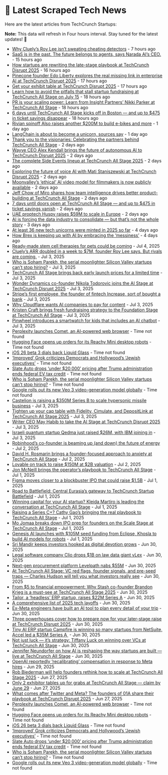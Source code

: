 
# 📰 Latest Scraped Tech News

Here are the latest articles from TechCrunch Startups:

**Note:** This data will refresh in Four hours interval. Stay tuned for the latest updates! 🔄
- [Why Cluely’s Roy Lee isn’t sweating cheating detectors](https://techcrunch.com/2025/07/09/why-cluelys-roy-lee-isnt-sweating-cheating-detectors/) - 7 hours ago
- [SaaS is in the past. The future belongs to agents, says Narada AI’s CEO.](https://techcrunch.com/podcast/saas-is-in-the-past-the-future-belongs-to-agents-says-narada-ais-ceo/) - 15 hours ago
- [How startups are rewriting the late-stage playbook at TechCrunch Disrupt 2025](https://techcrunch.com/2025/07/09/david-george-on-the-future-of-going-public-at-techcrunch-disrupt-2025/) - 16 hours ago
- [Pinecone founder Edo Liberty explores the real missing link in enterprise AI at TechCrunch Disrupt 2025](https://techcrunch.com/2025/07/09/pinecone-founder-edo-liberty-explores-the-real-missing-link-in-enterprise-ai-at-techcrunch-disrupt-2025/) - 17 hours ago
- [Get your exhibit table at TechCrunch Disrupt 2025](https://techcrunch.com/2025/07/09/get-your-exhibit-table-at-techcrunch-disrupt-2025/) - 17 hours ago
- [Learn how to avoid the pitfalls that stall startup fundraising at TechCrunch All Stage on July 15](https://techcrunch.com/2025/07/09/learn-how-to-avoid-the-pitfalls-that-stall-startup-fundraising-at-techcrunch-all-stage/) - 18 hours ago
- [PR is your scaling power: Learn from Insight Partners’ Nikki Parker at TechCrunch All Stage](https://techcrunch.com/2025/07/09/pr-is-your-scaling-power-learn-from-insight-partners-nikki-parker-at-techcrunch-all-stage/) - 18 hours ago
- [6 days until TechCrunch All Stage kicks off in Boston — and up to $475 in ticket savings disappear](https://techcrunch.com/2025/07/09/6-days-until-techcrunch-all-stage-kicks-off-in-boston-and-up-to-475-in-ticket-savings-disappear/) - 18 hours ago
- [Rivian spinoff Also raises another $200M to build e-bikes and more](https://techcrunch.com/2025/07/08/rivian-spinoff-also-raises-another-200m-to-build-e-bikes-and-more/) - 1 day ago
- [LangChain is about to become a unicorn, sources say](https://techcrunch.com/2025/07/08/langchain-is-about-to-become-a-unicorn-sources-say/) - 1 day ago
- [Thank you to the visionaries: Celebrating the partners behind TechCrunch All Stage](https://techcrunch.com/2025/07/08/thank-you-to-the-visionaries-celebrating-the-partners-behind-techcrunch-all-stage/) - 2 days ago
- [Wayve CEO Alex Kendall brings the future of autonomous AI to TechCrunch Disrupt 2025](https://techcrunch.com/2025/07/08/wayve-ceo-alex-kendall-brings-the-future-of-autonomous-ai-to-techcrunch-disrupt-2025/) - 2 days ago
- [The complete Side Events lineup at TechCrunch All Stage 2025](https://techcrunch.com/2025/07/08/the-complete-side-events-lineup-at-techcrunch-all-stage-2025/) - 2 days ago
- [Exploring the future of voice AI with Mati Staniszewski at TechCrunch Disrupt 2025](https://techcrunch.com/2025/07/08/exploring-the-future-of-voice-ai-with-mati-staniszewski-at-techcrunch-disrupt-2025/) - 2 days ago
- [Moonvalley’s ‘ethical’ AI video model for filmmakers is now publicly available](https://techcrunch.com/2025/07/08/moonvalleys-ethical-ai-video-model-for-filmmakers-is-now-publicly-available/) - 2 days ago
- [Jeff Chow of Miro shares how team intelligence drives better product-building at TechCrunch All Stage](https://techcrunch.com/2025/07/08/jeff-chow-of-miro-shares-how-team-intelligence-drives-better-product-building-at-techcrunch-all-stage/) - 2 days ago
- [7 days until doors open at TechCrunch All Stage — and up to $475 in ticket savings vanish](https://techcrunch.com/2025/07/08/7-days-until-doors-open-at-techcrunch-all-stage-and-when-ticket-prices-hike/) - 2 days ago
- [UAE proptech Huspy raises $59M to scale in Europe](https://techcrunch.com/2025/07/07/uae-proptech-huspy-raises-59m-to-scale-in-europe/) - 2 days ago
- [AI is forcing the data industry to consolidate — but that’s not the whole story](https://techcrunch.com/2025/07/07/ai-is-forcing-the-data-industry-to-consolidate-but-thats-not-the-whole-story/) - 3 days ago
- [At least 36 new tech unicorns were minted in 2025 so far](https://techcrunch.com/2025/07/06/at-least-36-new-tech-unicorns-were-minted-in-2025-so-far/) - 4 days ago
- [How Brex is keeping up with AI by embracing the ‘messiness’](https://techcrunch.com/2025/07/06/how-brex-is-keeping-up-with-ai-by-embracing-the-messiness/) - 4 days ago
- [Ready-made stem cell therapies for pets could be coming](https://techcrunch.com/2025/07/04/ready-made-stem-cell-therapies-for-pets-could-be-coming/) - Jul 4, 2025
- [Cluely’s ARR doubled in a week to $7M, founder Roy Lee says. But rivals are coming.](https://techcrunch.com/2025/07/03/cluelys-arr-doubled-in-a-week-to-7m-founder-roy-lee-says-but-rivals-are-coming/) - Jul 3, 2025
- [Who is Soham Parekh, the serial moonlighter Silicon Valley startups can’t stop hiring?](https://techcrunch.com/2025/07/03/who-is-soham-parekh-the-serial-moonlighter-silicon-valley-startups-cant-stop-hiring/) - Jul 3, 2025
- [TechCrunch All Stage brings back early launch prices for a limited time](https://techcrunch.com/2025/07/03/rollback-rates-techcrunch-all-stage-brings-back-early-launch-prices-for-a-limited-time/) - Jul 3, 2025
- [Wonder Dynamics co-founder Nikola Todorovic joins the AI Stage at TechCrunch Disrupt 2025](https://techcrunch.com/2025/07/03/wonder-dynamics-co-founder-nikola-todorovic-joins-the-ai-stage-at-techcrunch-disrupt-2025/) - Jul 3, 2025
- [Stripe’s first employee, the founder of fintech Increase, sort of bought a bank](https://techcrunch.com/2025/07/03/stripes-first-employee-the-founder-of-fintech-increase-sort-of-bought-a-bank/) - Jul 3, 2025
- [Why Cloudflare wants AI companies to pay for content](https://techcrunch.com/podcast/why-cloudflare-wants-ai-companies-to-pay-for-content/) - Jul 3, 2025
- [Kristen Craft brings fresh fundraising strategy to the Foundation Stage at TechCrunch All Stage](https://techcrunch.com/2025/07/03/kristen-craft-brings-fresh-fundraising-strategy-to-the-foundation-stage-at-techcrunch-all-stage/) - Jul 3, 2025
- [Pinwheel introduces a smartwatch for kids that includes an AI chatbot](https://techcrunch.com/2025/07/03/pinwheel-introduces-a-smartwatch-for-kids-that-includes-an-ai-chatbot/) - Jul 3, 2025
- [Perplexity launches Comet, an AI-powered web browser](https://techcrunch.com/2025/07/09/perplexity-launches-comet-an-ai-powered-web-browser/) - Time not found
- [Hugging Face opens up orders for its Reachy Mini desktop robots](https://techcrunch.com/2025/07/09/hugging-face-opens-up-orders-for-its-reachy-mini-desktop-robots/) - Time not found
- [iOS 26 beta 3 dials back Liquid Glass](https://techcrunch.com/2025/07/07/ios-26-beta-3-dials-back-liquid-glass/) - Time not found
- [‘Improved’ Grok criticizes Democrats and Hollywood’s ‘Jewish executives’](https://techcrunch.com/2025/07/06/improved-grok-criticizes-democrats-and-hollywoods-jewish-executives/) - Time not found
- [Slate Auto drops ‘under $20,000’ pricing after Trump administration ends federal EV tax credit](https://techcrunch.com/2025/07/03/slate-auto-drops-under-20000-pricing-after-trump-administration-ends-federal-ev-tax-credit/) - Time not found
- [Who is Soham Parekh, the serial moonlighter Silicon Valley startups can’t stop hiring?](https://techcrunch.com/2025/07/03/who-is-soham-parekh-the-serial-moonlighter-silicon-valley-startups-cant-stop-hiring/) - Time not found
- [Google rolls out its new Veo 3 video-generation model globally](https://techcrunch.com/2025/07/03/google-rolls-out-its-new-veo-3-video-generation-model-globally/) - Time not found
- [Castelion is raising a $350M Series B to scale hypersonic missile business](https://techcrunch.com/2025/07/03/castelion-raises-350m-series-b-to-scale-hypersonic-missile-business/) - Jul 3, 2025
- [Tighten up your cap table with Fidelity, Cimulate, and DepositLink at TechCrunch All Stage 2025](https://techcrunch.com/2025/07/03/tighten-up-your-cap-table-with-fidelity-cimulate-and-depositlink-at-techcrunch-all-stage-2025/) - Jul 3, 2025
- [Writer CEO May Habib to take the AI Stage at TechCrunch Disrupt 2025](https://techcrunch.com/2025/07/03/writer-ceo-may-habib-to-take-the-ai-stage-at-techcrunch-disrupt-2025/) - Jul 3, 2025
- [Israeli quantum startup Qedma just raised $26M, with IBM joining in](https://techcrunch.com/2025/07/03/israeli-quantum-startup-qedma-just-raised-26-million-with-ibm-joining-in/) - Jul 3, 2025
- [Robinhood’s co-founder is beaming up (and down) the future of energy](https://techcrunch.com/podcast/robinhoods-co-founder-is-beaming-up-and-down-the-future-of-energy/) - Jul 2, 2025
- [David H. Rosmarin brings a founder-focused approach to anxiety at TechCrunch All Stage](https://techcrunch.com/2025/07/02/david-h-rosmarin-brings-a-founder-focused-approach-to-anxiety-at-techcrunch-all-stage/) - Jul 2, 2025
- [Lovable on track to raise $150M at $2B valuation](https://techcrunch.com/2025/07/02/lovable-on-track-to-raise-150m-at-2b-valuation/) - Jul 2, 2025
- [Jon McNeill brings the operator’s playbook to TechCrunch All Stage](https://techcrunch.com/2025/07/01/jon-mcneill-brings-the-operators-playbook-to-techcrunch-all-stage/) - Jul 1, 2025
- [Figma moves closer to a blockbuster IPO that could raise $1.5B](https://techcrunch.com/2025/07/01/figma-moves-closer-to-a-blockbuster-ipo-that-could-raise-1-5b/) - Jul 1, 2025
- [Road to Battlefield: Central Eurasia’s gateway to TechCrunch Startup Battlefield](https://techcrunch.com/2025/07/01/road-to-battlefield-central-eurasias-gateway-to-techcrunch-startup-battlefield/) - Jul 1, 2025
- [Winning capital for your AI startup? Kleida Martiro is leading the conversation at TechCrunch All Stage](https://techcrunch.com/2025/07/01/winning-capital-for-your-ai-startup-kleida-martiro-is-leading-the-conversation-at-techcrunch-all-stage/) - Jul 1, 2025
- [Raising a Series C+? Cathy Gao’s bringing the real playbook to TechCrunch All Stage](https://techcrunch.com/2025/07/01/raising-a-series-c-cathy-gaos-bringing-the-real-playbook-to-techcrunch-all-stage/) - Jul 1, 2025
- [Mo Jomaa breaks down IPO prep for founders on the Scale Stage at TechCrunch All Stage](https://techcrunch.com/2025/07/01/mo-jomaa-breaks-down-ipo-prep-for-founders-on-the-scale-stage-at-techcrunch-all-stage/) - Jul 1, 2025
- [Genesis AI launches with $105M seed funding from Eclipse, Khosla to build AI models for robots](https://techcrunch.com/2025/07/01/genesis-ai-launches-with-105m-seed-funding-from-eclipse-khosla-to-build-ai-models-for-robots/) - Jul 1, 2025
- [Sri Mandir keeps investors hooked as digital devotion grows](https://techcrunch.com/2025/06/30/sri-mandir-keeps-investors-hooked-as-digital-devotion-grows/) - Jun 30, 2025
- [Legal software company Clio drops $1B on law data giant vLex](https://techcrunch.com/2025/06/30/legal-software-company-clio-drops-1b-on-law-data-giant-vlex/) - Jun 30, 2025
- [Next-gen procurement platform Levelpath nabs $55M](https://techcrunch.com/2025/06/30/next-gen-procurement-platform-levelpath-nabs-55m/) - Jun 30, 2025
- [At TechCrunch All Stage: VC red flags, founder signals, and pre-seed traps — Charles Hudson will tell you what investors really see](https://techcrunch.com/2025/06/30/at-techcrunch-all-stage-vc-red-flags-founder-signals-and-pre-seed-traps-charles-hudson-will-tell-you-what-investors-really-see/) - Jun 30, 2025
- [From $5 to financial empowerment: Why Stash co-founder Brandon Krieg is a must-see at TechCrunch All Stage 2025](https://techcrunch.com/2025/06/30/from-5-to-financial-empowerment-why-stash-co-founder-brandon-krieg-is-a-must-see-at-techcrunch-all-stage-2025/) - Jun 30, 2025
- [Tailor, a ‘headless’ ERP startup, raises $22M Series A](https://techcrunch.com/2025/06/30/tailor-a-headless-erp-startup-raises-22m-series-a/) - Jun 30, 2025
- [A comprehensive list of 2025 tech layoffs](https://techcrunch.com/2025/06/30/tech-layoffs-2025-list/) - Jun 30, 2025
- [Ex-Meta engineers have built an AI tool to plan every detail of your trip](https://techcrunch.com/2025/06/30/former-meta-engineers-airial-travel-tool-helps-travelers-solve-logistics-planning-with-ai/) - Jun 30, 2025
- [Three powerhouses cover how to prepare now for your later-stage raise at TechCrunch Disrupt 2025](https://techcrunch.com/2025/06/30/how-to-prepare-now-for-your-later-stage-raise-at-techcrunch-disrupt-2025/) - Jun 30, 2025
- [Tiny AI ERP startup Campfire is winning so many startups from NetSuite, Accel led a $35M Series A ](https://techcrunch.com/2025/06/30/tiny-ai-erp-startup-campfire-is-winning-so-many-startups-from-netsuite-accel-led-a-35m-series-a/) - Jun 30, 2025
- [Not just luck — it’s strategy: Tiffany Luck on winning over VCs at TechCrunch All Stage](https://techcrunch.com/2025/06/30/not-just-luck-its-strategy-tiffany-luck-on-winning-over-vcs-at-techcrunch-all-stage/) - Jun 30, 2025
- [Jennifer Neundorfer on how AI is reshaping the way startups are built — live at TechCrunch All Stage](https://techcrunch.com/2025/06/30/jennifer-neundorfer-on-how-ai-is-reshaping-the-way-startups-are-built-live-at-techcrunch-all-stage/) - Jun 30, 2025
- [OpenAI reportedly ‘recalibrating’ compensation in response to Meta hires](https://techcrunch.com/2025/06/29/openai-reportedly-recalibrating-compensation-in-response-to-meta-hires/) - Jun 29, 2025
- [Rob Biederman will help founders rethink how to scale at TechCrunch All Stage 2025](https://techcrunch.com/2025/06/27/at-techcrunch-all-stage-2025-rob-biederman-will-help-founders-rethink-how-to-scale/) - Jun 27, 2025
- [Only 2 exhibitor tables up for grabs at TechCrunch All Stage — claim by June 29](https://techcrunch.com/2025/06/27/only-2-exhibitor-tables-up-for-grabs-at-techcrunch-all-stage-claim-by-june-29/) - Jun 27, 2025
- [What comes after Twitter and Meta? The founders of 01A share their playbook at TechCrunch Disrupt 2025](https://techcrunch.com/2025/06/27/what-comes-after-twitter-and-meta-the-founders-of-01a-share-their-playbook-at-techcrunch-disrupt-2025/) - Jun 27, 2025
- [Perplexity launches Comet, an AI-powered web browser](https://techcrunch.com/2025/07/09/perplexity-launches-comet-an-ai-powered-web-browser/) - Time not found
- [Hugging Face opens up orders for its Reachy Mini desktop robots](https://techcrunch.com/2025/07/09/hugging-face-opens-up-orders-for-its-reachy-mini-desktop-robots/) - Time not found
- [iOS 26 beta 3 dials back Liquid Glass](https://techcrunch.com/2025/07/07/ios-26-beta-3-dials-back-liquid-glass/) - Time not found
- [‘Improved’ Grok criticizes Democrats and Hollywood’s ‘Jewish executives’](https://techcrunch.com/2025/07/06/improved-grok-criticizes-democrats-and-hollywoods-jewish-executives/) - Time not found
- [Slate Auto drops ‘under $20,000’ pricing after Trump administration ends federal EV tax credit](https://techcrunch.com/2025/07/03/slate-auto-drops-under-20000-pricing-after-trump-administration-ends-federal-ev-tax-credit/) - Time not found
- [Who is Soham Parekh, the serial moonlighter Silicon Valley startups can’t stop hiring?](https://techcrunch.com/2025/07/03/who-is-soham-parekh-the-serial-moonlighter-silicon-valley-startups-cant-stop-hiring/) - Time not found
- [Google rolls out its new Veo 3 video-generation model globally](https://techcrunch.com/2025/07/03/google-rolls-out-its-new-veo-3-video-generation-model-globally/) - Time not found